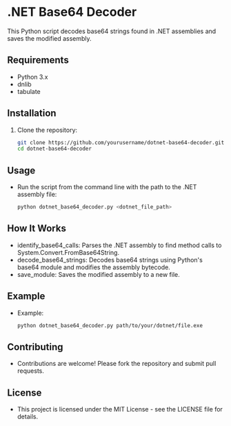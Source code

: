 # .NET Base64 Decoder

This Python script decodes base64 strings found in .NET assemblies and saves the modified assembly.

## Requirements

- Python 3.x
- dnlib
- tabulate

## Installation

1. Clone the repository:
   ```bash
   git clone https://github.com/yourusername/dotnet-base64-decoder.git
   cd dotnet-base64-decoder

## Usage
- Run the script from the command line with the path to the .NET assembly file:
  ```bash
  python dotnet_base64_decoder.py <dotnet_file_path>
  
## How It Works
- identify_base64_calls: Parses the .NET assembly to find method calls to System.Convert.FromBase64String.
- decode_base64_strings: Decodes base64 strings using Python's base64 module and modifies the assembly bytecode.
- save_module: Saves the modified assembly to a new file.

## Example
- Example: 
  ```bash
  python dotnet_base64_decoder.py path/to/your/dotnet/file.exe

## Contributing
- Contributions are welcome! Please fork the repository and submit pull requests.

## License
- This project is licensed under the MIT License - see the LICENSE file for details.

